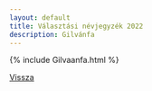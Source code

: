 ```yaml
---
layout: default
title: Választási névjegyzék 2022
description: Gilvánfa
---
```


{% include Gilvaanfa.html %}

[Vissza](./)